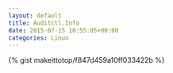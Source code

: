 ```yaml
---
layout: default                                                                                                              
title: Auditctl.Info                                                                                                                       
date: 2015-07-15 10:55:05+00:00                                                                                                                        
categories: Linux                                                                                                                
---                                                                                                                              
```


{% gist makeittotop/f847d459a10ff033422b %}                                                                                                           

